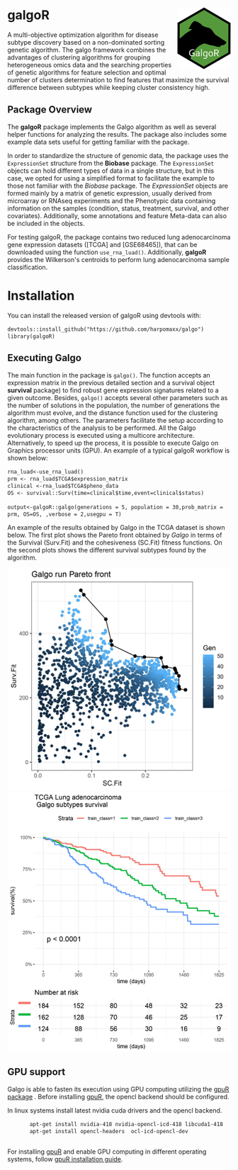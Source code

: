 
galgoR <img src="inst/extdata/GalgoR.png" align="right" alt="" width="120" />
================================================================================
<!-- badges: start -->
<!-- badges: end -->

A multi-objective optimization algorithm for disease subtype discovery based on a  non-dominated sorting genetic algorithm. The galgo framework combines the advantages of clustering algorithms for grouping heterogeneous omics data and the searching properties of genetic algorithms for feature selection and optimal number of clusters determination to find features that maximize the survival difference between subtypes while keeping cluster consistency high.

## Package Overview
The **galgoR** package implements the Galgo algorithm as well as several helper functions for analyzing the results. The package also includes some example data sets useful for getting familiar with the package.  

In order to standardize the structure of genomic data, the package uses the `ExpressionSet` structure from the **Biobase** package. The `ExpressionSet` objects can hold different types of data in a single structure, but in this case, we opted for using a simplified format to facilitate the example to those not familiar with the *Biobase* package. The *ExpressionSet* objects are formed mainly by a matrix of genetic expression, usually derived from microarray or RNAseq experiments and the Phenotypic data containing information on the samples (condition, status, treatment, survival, and other covariates). Additionally, some annotations and feature Meta-data can also be included in the objects. 

For testing galgoR, the package contains two reduced lung adenocarcinoma gene expression datasets ([TCGA] and [GSE68465]), that can be downloaded using the function `use_rna_luad()`.  Additionally, **galgoR** provides the Wilkerson's centroids to perform lung adenocarcinoma sample classification.



# Installation

You can install the released version of galgoR using devtools with:

```
devtools::install_github("https://github.com/harpomaxx/galgo")
library(galgoR)
```
## Executing Galgo

The main function in the package is `galgo()`. The function accepts an expression matrix in the previous detailed section and a survival object **survival** package) to find robust gene expression signatures related to a given outcome. Besides, `galgo()` accepts several other parameters such as the number of solutions in the population, the number of generations the algorithm must evolve, and the distance function used for the clustering algorithm, among others. The parameters facilitate the setup according to the characteristics of the analysis to be performed. All the Galgo evolutionary process is executed using a multicore architecture. Alternatively, to speed up the process, it is possible to execute Galgo on Graphics processor units (GPU). An example of a typical galgoR workflow is shown below:

```
rna_luad<-use_rna_luad()
prm <- rna_luad$TCGA$expression_matrix
clinical <-rna_luad$TCGA$pheno_data
OS <- survival::Surv(time=clinical$time,event=clinical$status)

output<-galgoR::galgo(generations = 5, population = 30,prob_matrix = prm, OS=OS, ,verbose = 2,usegpu = T)
```   

An example of the results obtained by Galgo in the TCGA dataset is shown below. The first plot shows the Pareto front obtained by *Galgo* in terms of the Survival (Surv.Fit) and the cohesiveness (SC.Fit) fitness functions. On the second plots shows the different survival subtypes found by the algorithm.

![](./inst/extdata/images/pareto2.jpg)
![](./inst/extdata/images/TCGA_galgo.jpg)

## GPU support

Galgo is able to fasten its execution using GPU computing utilizing the [gpuR package](https://cran.r-project.org/package=gpuR "gpuR R package") . Before installing [gpuR](https://cran.r-project.org/package=gpuR "gpuR R package"), the opencl backend should be configured. 

In linux systems install latest nvidia cuda drivers and the opencl backend.

```
       apt-get install nvidia-418 nvidia-opencl-icd-418 libcuda1-418
       apt-get install opencl-headers  ocl-icd-opencl-dev
       
```

For installing [gpuR](https://github.com/cdeterman/gpuR/wiki) and enable GPU computing in different operating systems, follow [gpuR installation guide](https://github.com/cdeterman/gpuR/wiki "gpuR installation guide").
